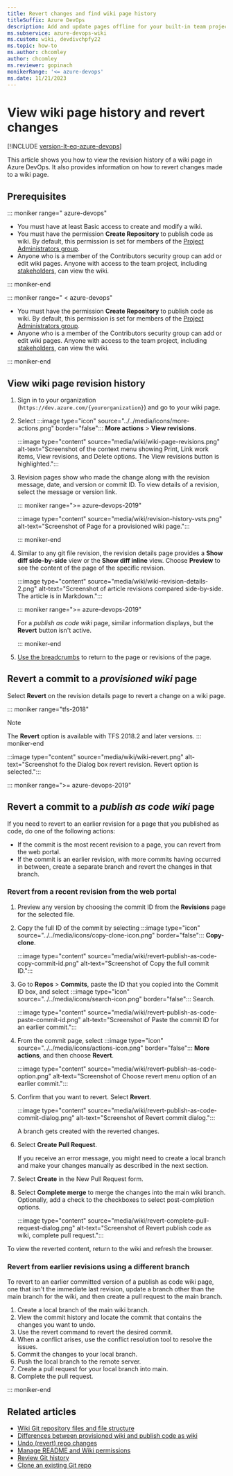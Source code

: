 ```yaml
---
title: Revert changes and find wiki page history
titleSuffix: Azure DevOps
description: Add and update pages offline for your built-in team project wiki. 
ms.subservice: azure-devops-wiki
ms.custom: wiki, devdivchpfy22
ms.topic: how-to
ms.author: chcomley
author: chcomley
ms.reviewer: gopinach
monikerRange: '<= azure-devops'
ms.date: 11/21/2023 
---
```


# View wiki page history and revert changes

[!INCLUDE [version-lt-eq-azure-devops](../../includes/version-lt-eq-azure-devops.md)]  

This article shows you how to view the revision history of a wiki page in Azure DevOps. It also provides information on how to revert changes made to a wiki page.

## Prerequisites

::: moniker range=" azure-devops"

* You must have at least Basic access to create and modify a wiki.
* You must have the permission **Create Repository** to publish code as wiki. By default, this permission is set for members of the [Project Administrators group](../../repos/git/set-git-repository-permissions.md). 
* Anyone who is a member of the Contributors security group can add or edit wiki pages. Anyone with access to the team project, including [stakeholders](../../organizations/security/get-started-stakeholder.md), can view the wiki.

::: moniker-end

::: moniker range=" < azure-devops"

* You must have the permission **Create Repository** to publish code as wiki. By default, this permission is set for members of the [Project Administrators group](../../repos/git/set-git-repository-permissions.md). 
* Anyone who is a member of the Contributors security group can add or edit wiki pages. Anyone with access to the team project, including [stakeholders](../../organizations/security/get-started-stakeholder.md), can view the wiki.

::: moniker-end

<a id="view-revision-history"></a>

## View wiki page revision history  

1. Sign in to your organization (```https://dev.azure.com/{yourorganization}```) and go to your wiki page. 
2. Select :::image type="icon" source="../../media/icons/more-actions.png" border="false"::: **More actions** > **View revisions**.

   :::image type="content" source="media/wiki/wiki-page-revisions.png" alt-text="Screenshot of the context menu showing Print, Link work items, View revisions, and Delete options. The View revisions button is highlighted.":::

3. Revision pages show who made the change along with the revision message, date, and version or commit ID. To view details of a revision, select the message or version link.

	::: moniker range=">= azure-devops-2019"

   :::image type="content" source="media/wiki/revision-history-vsts.png" alt-text="Screenshot of Page for a provisioned wiki page.":::

   ::: moniker-end

4. Similar to any git file revision, the revision details page provides a **Show diff side-by-side** view or the **Show diff inline** view. Choose **Preview** to see the content of the page of the specific revision.

   :::image type="content" source="media/wiki/wiki-revision-details-2.png" alt-text="Screenshot of article revisions compared side-by-side. The article is in Markdown.":::

   ::: moniker range=">= azure-devops-2019"

   For a *publish as code wiki* page, similar information displays, but the **Revert** button isn't active.

   ::: moniker-end

5. [Use the breadcrumbs](../navigation/use-breadcrumbs-selectors.md) to return to the page or revisions of the page.

<a id="revert-provision"></a>

## Revert a commit to a *provisioned wiki* page

Select **Revert** on the revision details page to revert a change on a wiki page.

::: moniker range="tfs-2018"
> [!NOTE]
> The **Revert** option is available with TFS 2018.2 and later versions.
::: moniker-end

:::image type="content" source="media/wiki/wiki-revert.png" alt-text="Screenshot fo the Dialog box revert revision. Revert option is selected.":::

<a id="revert-publish"></a>

::: moniker range=">= azure-devops-2019"

## Revert a commit to a *publish as code wiki* page

If you need to revert to an earlier revision for a page that you published as code, do one of the following actions:

- If the commit is the most recent revision to a page, you can revert from the web portal.
- If the commit is an earlier revision, with more commits having occurred in between, create a separate branch and revert the changes in that branch.

### Revert from a recent revision from the web portal

1. Preview any version by choosing the commit ID from the **Revisions** page for the selected file.

2. Copy the full ID of the commit by selecting :::image type="icon" source="../../media/icons/copy-clone-icon.png" border="false"::: **Copy-clone**.

	:::image type="content" source="media/wiki/revert-publish-as-code-copy-commit-id.png" alt-text="Screenshot of Copy the full commit ID.":::

3. Go to **Repos** > **Commits**, paste the ID that you copied into the Commit ID box, and select :::image type="icon" source="../../media/icons/search-icon.png" border="false"::: Search.
 
	:::image type="content" source="media/wiki/revert-publish-as-code-paste-commit-id.png" alt-text="Screenshot of Paste the commit ID for an earlier commit.":::
	
4. From the commit page, select :::image type="icon" source="../../media/icons/actions-icon.png" border="false"::: **More actions**, and then choose **Revert**.  

	:::image type="content" source="media/wiki/revert-publish-as-code-option.png" alt-text="Screenshot of Choose revert menu option of an earlier commit.":::

5. Confirm that you want to revert. Select **Revert**.  

	:::image type="content" source="media/wiki/revert-publish-as-code-commit-dialog.png" alt-text="Screenshot of Revert commit dialog.":::

	A branch gets created with the reverted changes.

6. Select **Create Pull Request**.
		
	If you receive an error message, you might need to create a local branch and make your changes manually as described in the next section.

7. Select **Create** in the New Pull Request form.

8. Select **Complete merge** to merge the changes into the main wiki branch. Optionally, add a check to the checkboxes to select post-completion options.

	:::image type="content" source="media/wiki/revert-complete-pull-request-dialog.png" alt-text="Screenshot of Revert publish code as wiki, complete pull request.":::

To view the reverted content, return to the wiki and refresh the browser.

### Revert from earlier revisions using a different branch

To revert to an earlier committed version of a publish as code wiki page, one that isn't the immediate last revision, update a branch other than the main branch for the wiki, and then create a pull request to the main branch.

1. Create a local branch of the main wiki branch.
2. View the commit history and locate the commit that contains the changes you want to undo.
3. Use the revert command to revert the desired commit.
4. When a conflict arises, use the conflict resolution tool to resolve the issues.
5. Commit the changes to your local branch.
6. Push the local branch to the remote server.
7. Create a pull request for your local branch into main.
8. Complete the pull request.

::: moniker-end

## Related articles

- [Wiki Git repository files and file structure](wiki-file-structure.md)
- [Differences between provisioned wiki and publish code as wiki](provisioned-vs-published-wiki.md)
- [Undo (revert) repo changes](../../repos/git/undo.md)
- [Manage README and Wiki permissions](manage-readme-wiki-permissions.md)
- [Review Git history](../../repos/git/review-history.md) 
- [Clone an existing Git repo](../../repos/git/clone.md)
  